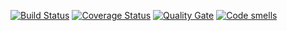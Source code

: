 [![Build Status](https://travis-ci.org/BRONTIK/testing1.svg?branch=master)](https://travis-ci.org/BRONTIK/testing1)
[![Coverage Status](https://coveralls.io/repos/BRONTIK/testing1/badge.svg?branch=master)](https://coveralls.io/github/BRONTIK/testing1?branch=master)
[![Quality Gate](https://sonarcloud.io/api/project_badges/measure?project=qmake-testing1&metric=alert_status)](https://sonarcloud.io/dashboard?id=qmake-testing1)
[![Code smells](https://sonarcloud.io/api/project_badges/measure?project=qmake-testing1&metric=code_smells)](https://sonarcloud.io/dashboard?id=qmake-testing1)
